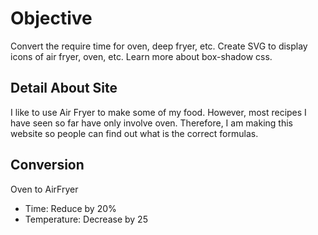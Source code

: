 # Objective

Convert the require time for oven, deep fryer, etc.
Create SVG to display icons of air fryer, oven, etc.
Learn more about box-shadow css.

## Detail About Site

I like to use Air Fryer to make some of my food. However, most recipes I have seen so far have only involve oven. Therefore, I am making this website so people can find out what is the correct formulas.

## Conversion

Oven to AirFryer
- Time: Reduce by 20%
- Temperature: Decrease by 25
